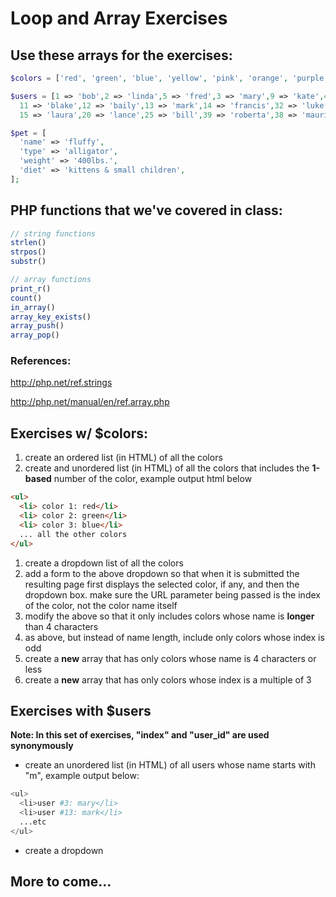 # Loop and Array Exercises

## Use these arrays for the exercises:
```php
$colors = ['red', 'green', 'blue', 'yellow', 'pink', 'orange', 'purple', 'black', 'lime', 'teal'];

$users = [1 => 'bob',2 => 'linda',5 => 'fred',3 => 'mary',9 => 'kate',40 => 'roger',
  11 => 'blake',12 => 'baily',13 => 'mark',14 => 'francis',32 => 'luke',21 => 'kenny',
  15 => 'laura',20 => 'lance',25 => 'bill',39 => 'roberta',38 => 'maurice'];

$pet = [
  'name' => 'fluffy',
  'type' => 'alligator',
  'weight' => '400lbs.',
  'diet' => 'kittens & small children',
];
```

## PHP functions that we've covered in class:
```php
// string functions
strlen()
strpos()
substr()

// array functions
print_r()
count()
in_array()
array_key_exists()
array_push()
array_pop()
```
### References:
http://php.net/ref.strings

http://php.net/manual/en/ref.array.php

## Exercises w/ $colors:
1. create an ordered list (in HTML) of all the colors
1.  create and unordered list (in HTML) of all the colors that includes the **1-based** number of the color, example output html below
  
  ```html
  <ul>
    <li> color 1: red</li>
    <li> color 2: green</li>
    <li> color 3: blue</li>
    ... all the other colors
  </ul>
  ```
1. create a dropdown list of all the colors
1. add a form to the above dropdown so that when it is submitted the resulting page first displays the selected color, if any, and then the dropdown box. make sure the URL parameter being passed is the index of the color, not the color name itself
1. modify the above so that it only includes colors whose name is **longer** than 4 characters
1. as above, but instead of name length, include only colors whose index is odd
1. create a **new** array that has only colors whose name is 4 characters or less
1. create a **new** array that has only colors whose index is a multiple of 3


## Exercises with $users
**Note: In this set of exercises, "index" and "user_id" are used synonymously**
- create an unordered list (in HTML) of all users whose name starts with "m", example output below:
```php
<ul>
  <li>user #3: mary</li>
  <li>user #13: mark</li>
  ...etc
</ul>
```
- create a dropdown
## More to come...
